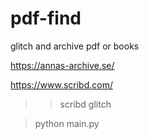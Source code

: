 # pdf-find
glitch and archive pdf or books

https://annas-archive.se/

https://www.scribd.com/

>> scribd glitch 

>python main.py
